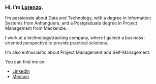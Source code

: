 ### Hi, I’m [Lorenzo](https://www.linkedin.com/in/lorenzo-uriel-6171b7186/).

I’m passionate about Data and Technology, with a degree in Information Systems from Anhanguera, and a Postgraduate degree in Project Management from Mackenzie.

I work at a technology/tracking company, where I gained a business-oriented perspective to provide practical solutions. 

I’m also enthusiastic about Project Management and Self-Management.

You can find me on:
- [LinkedIn](https://www.linkedin.com/in/lorenzo-uriel-6171b7186/)
- [Medium](https://medium.com/@lorenzouriel)
